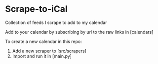 # Scrape-to-iCal

Collection of feeds I scrape to add to my calendar

Add to your calendar by subscribing by url to the raw links in [calendars]

To create a new calendar in this repo:
1. Add a new scraper to [src/scrapers]
2. Import and run it in [main.py]